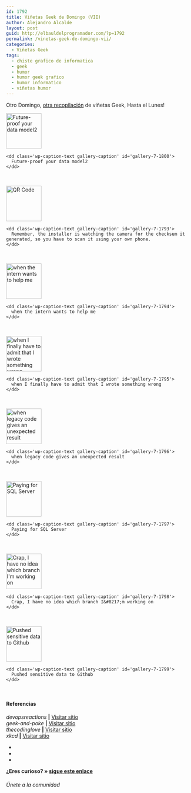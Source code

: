 ```yaml
---
id: 1792
title: Viñetas Geek de Domingo (VII)
author: Alejandro Alcalde
layout: post
guid: http://elbauldelprogramador.com/?p=1792
permalink: /vinetas-geek-de-domingo-vii/
categories:
  - Viñetas Geek
tags:
  - chiste grafico de informatica
  - geek
  - humor
  - humor geek grafico
  - humor informatico
  - viñetas humor
---
```

Otro Domingo, [otra recopilación][1] de viñetas Geek, Hasta el Lunes!  
  
<!--more-->

  


<div id='gallery-7' class='gallery galleryid-1792 gallery-columns-1 gallery-size-thumbnail'>
  <dl class='gallery-item'>
    <dt class='gallery-icon landscape'>
      <a href='http://elbauldelprogramador.com/content/uploads/2013/07/Future-proof-your-data-model2.png'><img width="96" height="96" src="http://elbauldelprogramador.com/content/uploads/2013/07/Future-proof-your-data-model2-150x150.png" class="attachment-thumbnail" alt="Future-proof your data model2" aria-describedby="gallery-7-1800" /></a>
    </dt>
    
    <dd class='wp-caption-text gallery-caption' id='gallery-7-1800'>
      Future-proof your data model2
    </dd>
  </dl>
  
  <br style="clear: both" />
  
  <dl class='gallery-item'>
    <dt class='gallery-icon portrait'>
      <a href='http://elbauldelprogramador.com/content/uploads/2013/07/QR-Code.png'><img width="96" height="96" src="http://elbauldelprogramador.com/content/uploads/2013/07/QR-Code-150x150.png" class="attachment-thumbnail" alt="QR Code" aria-describedby="gallery-7-1793" /></a>
    </dt>
    
    <dd class='wp-caption-text gallery-caption' id='gallery-7-1793'>
      Remember, the installer is watching the camera for the checksum it generated, so you have to scan it using your own phone.
    </dd>
  </dl>
  
  <br style="clear: both" />
  
  <dl class='gallery-item'>
    <dt class='gallery-icon landscape'>
      <a href='http://elbauldelprogramador.com/content/uploads/2013/07/when-the-intern-wants-to-help-me.gif'><img width="96" height="96" src="http://elbauldelprogramador.com/content/uploads/2013/07/when-the-intern-wants-to-help-me-150x150.gif" class="attachment-thumbnail" alt="when the intern wants to help me" aria-describedby="gallery-7-1794" /></a>
    </dt>
    
    <dd class='wp-caption-text gallery-caption' id='gallery-7-1794'>
      when the intern wants to help me
    </dd>
  </dl>
  
  <br style="clear: both" />
  
  <dl class='gallery-item'>
    <dt class='gallery-icon landscape'>
      <a href='http://elbauldelprogramador.com/content/uploads/2013/07/when-I-finally-have-to-admit-that-I-wrote-something-wrong.gif'><img width="96" height="96" src="http://elbauldelprogramador.com/content/uploads/2013/07/when-I-finally-have-to-admit-that-I-wrote-something-wrong-150x150.gif" class="attachment-thumbnail" alt="when I finally have to admit that I wrote something wrong" aria-describedby="gallery-7-1795" /></a>
    </dt>
    
    <dd class='wp-caption-text gallery-caption' id='gallery-7-1795'>
      when I finally have to admit that I wrote something wrong
    </dd>
  </dl>
  
  <br style="clear: both" />
  
  <dl class='gallery-item'>
    <dt class='gallery-icon landscape'>
      <a href='http://elbauldelprogramador.com/content/uploads/2013/07/when-legacy-code-gives-an-unexpected-result.gif'><img width="96" height="96" src="http://elbauldelprogramador.com/content/uploads/2013/07/when-legacy-code-gives-an-unexpected-result-150x150.gif" class="attachment-thumbnail" alt="when legacy code gives an unexpected result" aria-describedby="gallery-7-1796" /></a>
    </dt>
    
    <dd class='wp-caption-text gallery-caption' id='gallery-7-1796'>
      when legacy code gives an unexpected result
    </dd>
  </dl>
  
  <br style="clear: both" />
  
  <dl class='gallery-item'>
    <dt class='gallery-icon landscape'>
      <a href='http://elbauldelprogramador.com/content/uploads/2013/07/Paying-for-SQL-Server.gif'><img width="96" height="96" src="http://elbauldelprogramador.com/content/uploads/2013/07/Paying-for-SQL-Server-150x150.gif" class="attachment-thumbnail" alt="Paying for SQL Server" aria-describedby="gallery-7-1797" /></a>
    </dt>
    
    <dd class='wp-caption-text gallery-caption' id='gallery-7-1797'>
      Paying for SQL Server
    </dd>
  </dl>
  
  <br style="clear: both" />
  
  <dl class='gallery-item'>
    <dt class='gallery-icon landscape'>
      <a href='http://elbauldelprogramador.com/content/uploads/2013/07/Crap-I-have-no-idea-which-branch-Im-working-on.gif'><img width="96" height="96" src="http://elbauldelprogramador.com/content/uploads/2013/07/Crap-I-have-no-idea-which-branch-Im-working-on-150x150.gif" class="attachment-thumbnail" alt="Crap, I have no idea which branch I&#039;m working on" aria-describedby="gallery-7-1798" /></a>
    </dt>
    
    <dd class='wp-caption-text gallery-caption' id='gallery-7-1798'>
      Crap, I have no idea which branch I&#8217;m working on
    </dd>
  </dl>
  
  <br style="clear: both" />
  
  <dl class='gallery-item'>
    <dt class='gallery-icon landscape'>
      <a href='http://elbauldelprogramador.com/content/uploads/2013/07/Pushed-sensitive-data-to-Github.gif'><img width="96" height="96" src="http://elbauldelprogramador.com/content/uploads/2013/07/Pushed-sensitive-data-to-Github-150x150.gif" class="attachment-thumbnail" alt="Pushed sensitive data to Github" aria-describedby="gallery-7-1799" /></a>
    </dt>
    
    <dd class='wp-caption-text gallery-caption' id='gallery-7-1799'>
      Pushed sensitive data to Github
    </dd>
  </dl>
  
  <br style="clear: both" />
</div>

#### Referencias

*devopsreactions* **|** <a href="http://devopsreactions.tumblr.com/" target="_blank">Visitar sitio</a>  
*geek-and-poke* **|** <a href="http://geek-and-poke.com/" target="_blank">Visitar sitio</a>  
*thecodinglove* **|** <a href="http://thecodinglove.com" target="_blank">Visitar sitio</a>  
*xkcd* **|** <a href="http://xkcd.com" target="_blank">Visitar sitio</a>

<div class="sharedaddy">
  <div class="sd-content">
    <ul>
      <li>
        <a class="hastip" rel="nofollow" href="http://twitter.com/home?status=Viñetas Geek de Domingo (VII)+http://elbauldelprogramador.com/vinetas-geek-de-domingo-vii/+V%C3%ADa+%40elbaulp" onclick="javascript:window.open(this.href, '', 'menubar=no,toolbar=no,resizable=yes,scrollbars=yes,height=600,width=600');return false;" title="Compartir en Twitter" target="_blank"><span class="iconbox-title"><i class="icon-twitter icon-2x"></i></span></a>
      </li>
      <li>
        <a class="hastip" rel="nofollow" href="http://www.facebook.com/sharer.php?u=http://elbauldelprogramador.com/vinetas-geek-de-domingo-vii/&t=Viñetas Geek de Domingo (VII)+http://elbauldelprogramador.com/vinetas-geek-de-domingo-vii/+V%C3%ADa+%40elbaulp" onclick="javascript:window.open(this.href, '', 'menubar=no,toolbar=no,resizable=yes,scrollbars=yes,height=600,width=600');return false;" title="Compartir en Facebook" target="_blank"><span class="iconbox-title"><i class="icon-facebook icon-2x"></i></span></a>
      </li>
      <li>
        <a class="hastip" rel="nofollow" href="https://plus.google.com/share?url=Viñetas Geek de Domingo (VII)+http://elbauldelprogramador.com/vinetas-geek-de-domingo-vii/+V%C3%ADa+%40elbaulp" onclick="javascript:window.open(this.href, '', 'menubar=no,toolbar=no,resizable=yes,scrollbars=yes,height=600,width=600');return false;" title="Compartir en G+" target="_blank"><span class="iconbox-title"><i class="icon-google-plus icon-2x"></i></span></a>
      </li>
    </ul>
  </div>
</div>

<span id="socialbottom" class="highlight style-2">

<p>
  <strong>¿Eres curioso? » <a onclick="javascript:_gaq.push(['_trackEvent','random','click-random']);" href="/index.php?random=1">sigue este enlace</a></strong>
</p>

<h6>
  Únete a la comunidad
</h6>

<div class="iconsc hastip" title="2240 seguidores">
  <a href="http://twitter.com/elbaulp" target="_blank"><i class="icon-twitter"></i></a>
</div>

<div class="iconsc hastip" title="2452 fans">
  <a href="http://facebook.com/elbauldelprogramador" target="_blank"><i class="icon-facebook"></i></a>
</div>

<div class="iconsc hastip" title="0 +1s">
  <a href="http://plus.google.com/+Elbauldelprogramador" target="_blank"><i class="icon-google-plus"></i></a>
</div>

<div class="iconsc hastip" title="Repositorios">
  <a href="http://github.com/algui91" target="_blank"><i class="icon-github"></i></a>
</div>

<div class="iconsc hastip" title="Feed RSS">
  <a href="http://elbauldelprogramador.com/feed" target="_blank"><i class="icon-rss"></i></a>
</div></span>

 [1]: http://elbauldelprogramador.com/category/offtopic/vinetas-geek/ "Viñetas Geek de Domingo"